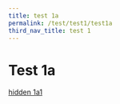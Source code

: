 ```yaml
---
title: test 1a
permalink: /test/test1/test1a
third_nav_title: test 1
---
```


# Test 1a

[hidden 1a1](/test_hidden/test1a1)
